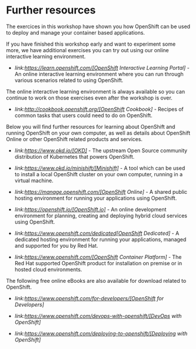# Further resources

The exercices in this workshop have shown you how OpenShift can be used to deploy and manage your
container based applications.

If you have finished this workshop early and want to experiment some more,
we have additional exercises you can try out using our online interactive
learning environment.

* *link:https://learn.openshift.com/[OpenShift Interactive Learning
Portal]* - An online interactive learning environment where you can run
through various scenarios related to using OpenShift.

The online interactive learning environment is always available so you
can continue to work on those exercises even after the workshop is over.

* *link:http://cookbook.openshift.org/[OpenShift Cookbook]* - Recipes of common tasks that users could need to do on OpenShift.

Below you will find further resources for learning about OpenShift and
running OpenShift on your own computer, as well as details about OpenShift
Online or other OpenShift related products and services.

* *link:https://www.okd.io/[OKD]* - The upstream Open
Source community distribution of Kubernetes that powers OpenShift.

* *link:https://www.okd.io/minishift/[Minishift]* - A tool which can
be used to install a local OpenShift cluster on your own computer, running
in a virtual machine.

* *link:https://manage.openshift.com/[OpenShift Online]* - A shared public
hosting environment for running your applications using OpenShift.

* *link:https://openshift.io/[OpenShift.io]* - An online development
environment for planning, creating and deploying hybrid cloud services
using OpenShift.

* *link:https://www.openshift.com/dedicated[OpenShift Dedicated]* - A
dedicated hosting environment for running your applications, managed and
supported for you by Red Hat.

* *link:https://www.openshift.com/[OpenShift Container Platform]* - The Red
Hat supported OpenShift product for installation on premise or in hosted
cloud environments.

The following free online eBooks are also available for download related to
OpenShift.

* *link:https://www.openshift.com/for-developers/[OpenShift for Developers]*

* *link:https://www.openshift.com/devops-with-openshift/[DevOps with OpenShift]*

* *link:https://www.openshift.com/deploying-to-openshift/[Deploying with OpenShift]*

